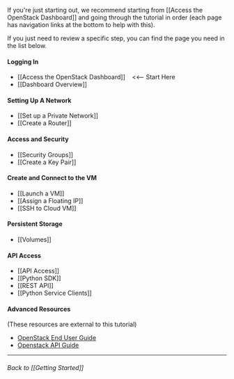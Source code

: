 If you're just starting out, we recommend starting from [[Access the OpenStack Dashboard]] and going through the tutorial in order (each page has navigation links at the bottom to help with this).  

If you just need to review a specific step, you can find the page you need in the list below.

#### Logging In    
* [[Access the OpenStack Dashboard]]&nbsp;&nbsp;&nbsp;  <<-- Start Here
* [[Dashboard Overview]]   

#### Setting Up A Network
* [[Set up a Private Network]]  
* [[Create a Router]]

#### Access and Security
*  [[Security Groups]]
*  [[Create a Key Pair]]

#### Create and Connect to the VM
*  [[Launch a VM]]
*  [[Assign a Floating IP]]
*  [[SSH to Cloud VM]]

#### Persistent Storage
*  [[Volumes]]

#### API Access 
*  [[API Access]] 
*  [[Python SDK]]
*  [[REST API]]
*  [[Python Service Clients]]


#### Advanced Resources
(These resources are external to this tutorial)
* [OpenStack End User Guide](https://docs.openstack.org/user-guide/)
* [Openstack API Guide](https://developer.openstack.org/api-guide/quick-start/)
***

###### Back to [[Getting Started]]
